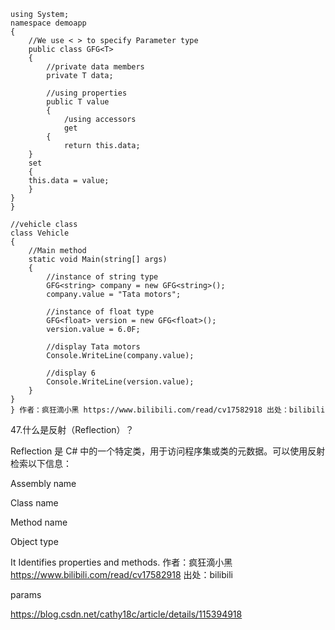 ```
using System;
namespace demoapp
{
    //We use < > to specify Parameter type
    public class GFG<T>
    {
        //private data members
        private T data;

        //using properties
        public T value
        {
            /using accessors
            get
        {
            return this.data;
    }
    set
    {
    this.data = value;
    }
}
}

//vehicle class
class Vehicle
{
    //Main method
    static void Main(string[] args)
    {
        //instance of string type
        GFG<string> company = new GFG<string>();
        company.value = "Tata motors";

        //instance of float type
        GFG<float> version = new GFG<float>();
        version.value = 6.0F;

        //display Tata motors
        Console.WriteLine(company.value);

        //display 6
        Console.WriteLine(version.value);
    }
}
} 作者：疯狂滴小黑 https://www.bilibili.com/read/cv17582918 出处：bilibili
```





47.什么是反射（Reflection）？



Reflection 是 C# 中的一个特定类，用于访问程序集或类的元数据。可以使用反射检索以下信息：



Assembly name

Class name

Method name

Object type

It Identifies properties and methods. 作者：疯狂滴小黑 https://www.bilibili.com/read/cv17582918 出处：bilibili



params

https://blog.csdn.net/cathy18c/article/details/115394918
